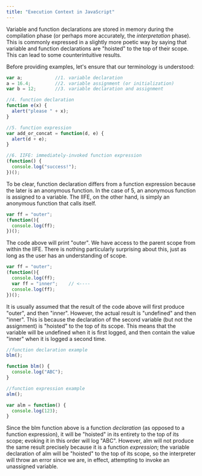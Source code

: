 ```yaml
---
title: "Execution Context in JavaScript"
---
```


Variable and function declarations are stored in memory during the compilation phase (or perhaps more accurately, the *interpretation* phase). This is commonly expressed in a slightly more poetic way by saying that variable and function declarations are "hoisted" to the top of their scope. This can lead to some counterintuitive results.

Before providing examples, let's ensure that our terminology is understood:

```js
var a;            //1. variable declaration
a = 16.4;         //2. variable assignment (or initialization)
var b = 12;       //3. variable declaration and assignment

//4. function declaration
function e(x) {               
  alert("please " + x);
}

//5. function expression
var add_or_concat = function(d, e) {
  alert(d + e);
}

//6. IIFE: immediately-invoked function expression
(function() {
  console.log("success!");
})();
```

To be clear, function declaration differs from a function expression because the later is an anonymous function. In the case of 5, an anonymous function is assigned to a variable. The IIFE, on the other hand, is simply an anonymous function that calls itself.

```js
var ff = "outer";
(function(){
  console.log(ff);
})();
```

The code above will print "outer". We have access to the parent scope from within the IIFE. There is nothing particularly surprising about this, just as long as the user has an understanding of scope.

```js
var ff = "outer";
(function(){
  console.log(ff);
  var ff = "inner";    // <----
  console.log(ff);
})();
```

It is usually assumed that the result of the code above will first produce "outer", and then "inner". However, the actual result is "undefined" and then "inner". This is because the declaration of the second variable (but not the assignment) is "hoisted" to the top of its scope. This means that the variable will be undefined when it is first logged, and then contain the value "inner" when it is logged a second time.

```js
//function declaration example
blm();

function blm() {
  console.log("ABC");
}

//function expression example
alm();

var alm = function() {
  console.log(123);
}
```

Since the blm function above is a function *declaration* (as opposed to a function expression), it will be "hoisted" in its entirety to the top of its scope; evoking it in this order will log "ABC". However, alm will not produce the same result precisely because it is a function *expression*; the variable declaration of alm will be "hoisted" to the top of its scope, so the interpreter will throw an error since we are, in effect, attempting to invoke an unassigned variable.
